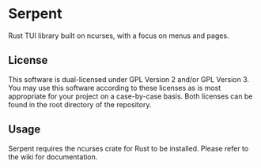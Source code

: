 # Serpent
Rust TUI library built on ncurses, with a focus on menus and pages.

## License
This software is dual-licensed under GPL Version 2 and/or GPL Version 3. You may use this software according to these licenses as is most appropriate for your project on a case-by-case basis. Both licenses can be found in the root directory of the repository.

## Usage
Serpent requires the ncurses crate for Rust to be installed. Please refer to the wiki for documentation.
